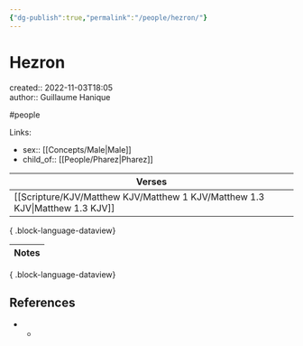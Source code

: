```yaml
---
{"dg-publish":true,"permalink":"/people/hezron/"}
---
```



# Hezron

created:: 2022-11-03T18:05  
author:: Guillaume Hanique

#people

Links:

- sex:: [[Concepts/Male\|Male]]
- child_of:: [[People/Pharez\|Pharez]]

| Verses                                                                          |
| ------------------------------------------------------------------------------- |
| [[Scripture/KJV/Matthew KJV/Matthew 1 KJV/Matthew 1.3 KJV\|Matthew 1.3 KJV]] |

{ .block-language-dataview}

| Notes |
| ----- |

{ .block-language-dataview}

## References

- -
